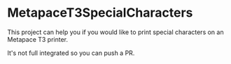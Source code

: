 # MetapaceT3SpecialCharacters
This project can help you if you would like to print special characters on an Metapace T3 printer.

It's not full integrated so you can push a PR.
